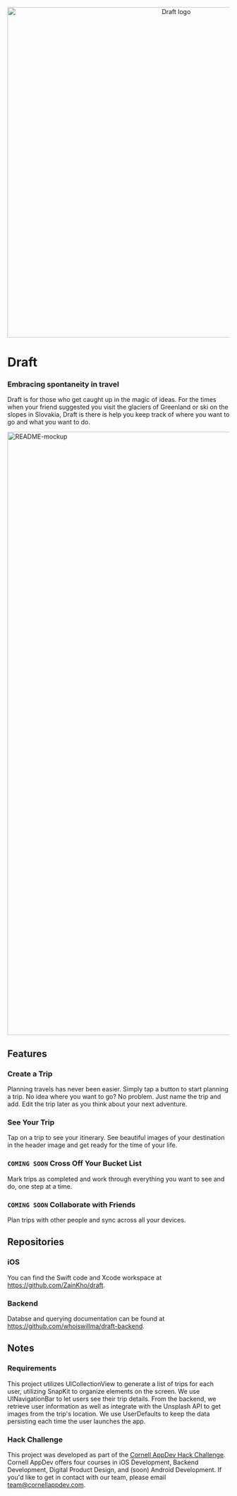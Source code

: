 <p align="center"><img alt="Draft logo" src=https://user-images.githubusercontent.com/6846673/70396612-9ca65c00-19d8-11ea-820b-caad17a450fe.png width=750 /></p>

# Draft
### Embracing spontaneity in travel
Draft is for those who get caught up in the magic of ideas. For the times when your friend suggested you visit the glaciers of Greenland or ski on the slopes in Slovakia, Draft is there is help you keep track of where you want to go and what you want to do.

<img width="1369" alt="README-mockup" src="https://user-images.githubusercontent.com/6846673/70396642-d11a1800-19d8-11ea-9ef3-0caa29f72cc2.png">

## Features
### Create a Trip
Planning travels has never been easier. Simply tap a button to start planning a trip. No idea where you want to go? No problem. Just name the trip and add. Edit the trip later as you think about your next adventure.

### See Your Trip
Tap on a trip to see your itinerary. See beautiful images of your destination in the header image and get ready for the time of your life.

### `COMING SOON` Cross Off Your Bucket List
Mark trips as completed and work through everything you want to see and do, one step at a time.

### `COMING SOON` Collaborate with Friends
Plan trips with other people and sync across all your devices.

## Repositories
### iOS
You can find the Swift code and Xcode workspace at https://github.com/ZainKho/draft.

### Backend
Databse and querying documentation can be found at https://github.com/whoiswillma/draft-backend.

## Notes

### Requirements
This project utilizes UICollectionView to generate a list of trips for each user, utilizing SnapKit to organize elements on the screen. We use UINavigationBar to let users see their trip details. From the backend, we retrieve user information as well as integrate with the Unsplash API to get images from the trip's location. We use UserDefaults to keep the data persisting each time the user launches the app.

### Hack Challenge
This project was developed as part of the [Cornell AppDev Hack Challenge](https://www.cornellappdev.com/hack-challenge). Cornell AppDev offers four courses in iOS Development, Backend Development, Digital Product Design, and (soon) Android Development. If you'd like to get in contact with our team, please email team@cornellappdev.com.

